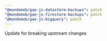```yaml
---
"@mondomob/gae-js-datastore-backups": patch
"@mondomob/gae-js-firestore-backups": patch
"@mondomob/gae-js-bigquery": patch
---
```


Update for breaking upstream changes
